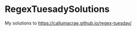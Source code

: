 # RegexTuesadySolutions
My solutions to <a href="https://callumacrae.github.io/regex-tuesday/">https://callumacrae.github.io/regex-tuesday/</a>
